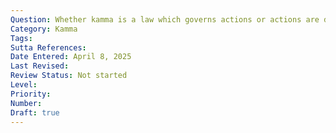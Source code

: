 ```yaml
---
Question: Whether kamma is a law which governs actions or actions are disposed to produce certain results?
Category: Kamma
Tags:
Sutta References:
Date Entered: April 8, 2025
Last Revised:
Review Status: Not started
Level: 
Priority: 
Number: 
Draft: true
---
```

